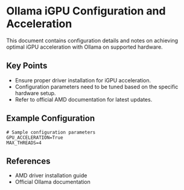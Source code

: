 # Ollama iGPU Configuration and Acceleration

This document contains configuration details and notes on achieving optimal iGPU acceleration with Ollama on supported hardware.

## Key Points
- Ensure proper driver installation for iGPU acceleration.
- Configuration parameters need to be tuned based on the specific hardware setup.
- Refer to official AMD documentation for latest updates.

## Example Configuration
```
# Sample configuration parameters
GPU_ACCELERATION=True
MAX_THREADS=4
```

## References
- AMD driver installation guide
- Official Ollama documentation
